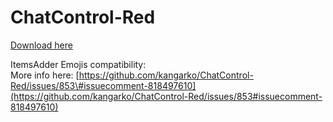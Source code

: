 # ChatControl-Red

[Download here](https://www.mc-market.org/resources/18217/)

ItemsAdder Emojis compatibility:  
More info here: [https://github.com/kangarko/ChatControl-Red/issues/853\#issuecomment-818497610](https://github.com/kangarko/ChatControl-Red/issues/853#issuecomment-818497610)

